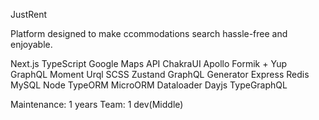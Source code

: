 JustRent

Platform designed to make ccommodations search hassle-free and enjoyable.

Next.js
TypeScript
Google Maps API
ChakraUI
Apollo
Formik + Yup
GraphQL
Moment
Urql
SCSS
Zustand
GraphQL Generator
Express
Redis
MySQL
Node
TypeORM
MicroORM
Dataloader
Dayjs
TypeGraphQL

Maintenance: 1 years
Team: 1 dev(Middle)
